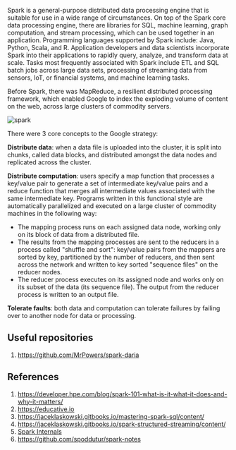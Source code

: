 Spark is a general-purpose distributed data processing engine that is suitable for use in a wide range of circumstances. 
On top of the Spark core data processing engine, there are libraries for SQL, machine learning, graph computation, and stream processing, 
which can be used together in an application. Programming languages supported by Spark include: Java, Python, Scala, and R. 
Application developers and data scientists incorporate Spark into their applications to rapidly query, analyze, and transform data at scale. 
Tasks most frequently associated with Spark include ETL and SQL batch jobs across large data sets, processing of streaming data from sensors, 
IoT, or financial systems, and machine learning tasks.

Before Spark, there was MapReduce, a resilient distributed processing framework, 
which enabled Google to index the exploding volume of content on the web, across large clusters of commodity servers.

![spark](https://user-images.githubusercontent.com/12546802/127589415-709a081f-6ff8-47d9-9a92-b53b1ce1725e.png)

There were 3 core concepts to the Google strategy:

**Distribute data**: when a data file is uploaded into the cluster, it is split into chunks, called data blocks, and distributed amongst the data nodes and replicated across the cluster.

**Distribute computation**: users specify a map function that processes a key/value pair to generate a set of intermediate key/value pairs and a reduce function that merges all intermediate values associated with the same intermediate key. Programs written in this functional style are automatically parallelized and executed on a large cluster of commodity machines in the following way:
* The mapping process runs on each assigned data node, working only on its block of data from a distributed file.
* The results from the mapping processes are sent to the reducers in a process called "shuffle and sort": key/value pairs from the mappers are sorted by key, partitioned by the number of reducers, and then sent across the network and written to key sorted "sequence files" on the reducer nodes.
* The reducer process executes on its assigned node and works only on its subset of the data (its sequence file). The output from the reducer process is written to an output file.

**Tolerate faults**: both data and computation can tolerate failures by failing over to another node for data or processing.

## Useful repositories
1. https://github.com/MrPowers/spark-daria

## References
1. https://developer.hpe.com/blog/spark-101-what-is-it-what-it-does-and-why-it-matters/
2. https://educative.io
3. https://jaceklaskowski.gitbooks.io/mastering-spark-sql/content/
4. https://jaceklaskowski.gitbooks.io/spark-structured-streaming/content/
5. [Spark Internals](https://github.com/JerryLead/SparkInternals)
6. https://github.com/spoddutur/spark-notes
